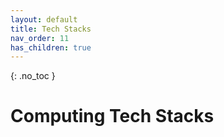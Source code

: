 ```yaml
---
layout: default
title: Tech Stacks
nav_order: 11
has_children: true
---
```


{: .no_toc }

# Computing Tech Stacks
